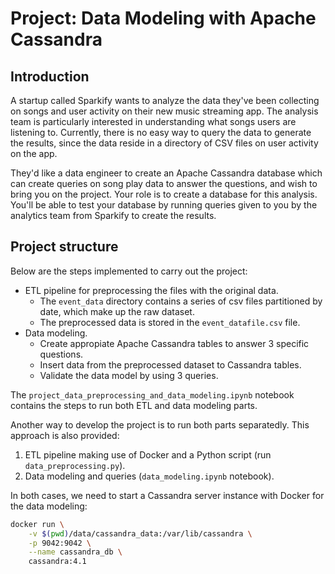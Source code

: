 # Project: Data Modeling with Apache Cassandra

## Introduction

A startup called Sparkify wants to analyze the data they've been collecting on songs and user activity on their new music streaming app. The analysis team is particularly interested in understanding what songs users are listening to. Currently, there is no easy way to query the data to generate the results, since the data reside in a directory of CSV files on user activity on the app.

They'd like a data engineer to create an Apache Cassandra database which can create queries on song play data to answer the questions, and wish to bring you on the project. Your role is to create a database for this analysis. You'll be able to test your database by running queries given to you by the analytics team from Sparkify to create the results.



## Project structure

Below are the steps implemented to carry out the project:
* ETL pipeline for preprocessing the files with the original data.
    + The `event_data` directory contains a series of csv files partitioned by date, which make up the raw dataset.
    + The preprocessed data is stored in the `event_datafile.csv` file.
* Data modeling.
    + Create appropiate Apache Cassandra tables to answer 3 specific questions.
    + Insert data from the preprocessed dataset to Cassandra tables.
    + Validate the data model by using 3 queries.

The `project_data_preprocessing_and_data_modeling.ipynb` notebook contains the steps to run both ETL and data modeling parts.  

Another way to develop the project is to run both parts separatedly. This approach is also provided:
1. ETL pipeline making use of Docker and a Python script (run `data_preprocessing.py`).
2. Data modeling and queries (`data_modeling.ipynb` notebook).

In both cases, we need to start a Cassandra server instance with Docker for the data modeling:

```bash
docker run \
    -v $(pwd)/data/cassandra_data:/var/lib/cassandra \
    -p 9042:9042 \
    --name cassandra_db \
    cassandra:4.1
```


